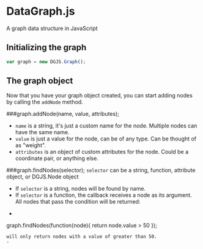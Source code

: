 DataGraph.js
============

A graph data structure in JavaScript

Initializing the graph
----------------------

```javascript
var graph = new DGJS.Graph();
```


The graph object
----------------

Now that you have your graph object created, you can start adding nodes by calling the `addNode` method.

###graph.addNode(name, value, attributes);
- `name` is a string, it's just a custom name for the node. Multiple nodes can have the same name.
- `value` is just a value for the node, can be of any type. Can be thought of as "weight".
- `attributes` is an object of custom attributes for the node. Could be a coordinate pair, or anything else.


###graph.findNodes(selector);
`selector` can be a string, function, attribute object, or DGJS.Node object

- If `selector` is a string, nodes will be found by name.
- If `selector` is a function, the callback receives a node as its argument. All nodes that pass the condition will be returned: 
- ```javascript
graph.findNodes(function(node){
  return node.value > 50
});
```
will only return nodes with a value of greater than 50.
- 
